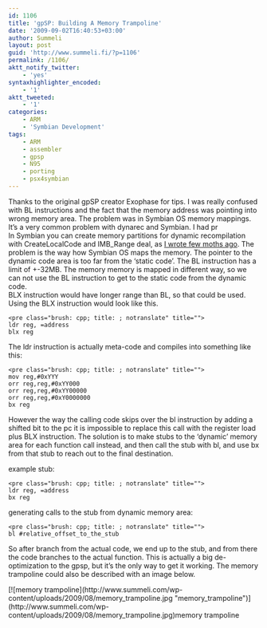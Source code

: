 ```yaml
---
id: 1106
title: 'gpSP: Building A Memory Trampoline'
date: '2009-09-02T16:40:53+03:00'
author: Summeli
layout: post
guid: 'http://www.summeli.fi/?p=1106'
permalink: /1106/
aktt_notify_twitter:
    - 'yes'
syntaxhighlighter_encoded:
    - '1'
aktt_tweeted:
    - '1'
categories:
    - ARM
    - 'Symbian Development'
tags:
    - ARM
    - assembler
    - gpsp
    - N95
    - porting
    - psx4symbian
---
```


Thanks to the original gpSP creator Exophase for tips. I was really confused with BL instructions and the fact that the memory address was pointing into wrong memory area. The problem was in Symbian OS memory mappings. It’s a very common problem with dynarec and Symbian. I had pr  
In Symbian you can create memory partitions for dynamic recompilation with CreateLocalCode and IMB\_Range deal, as [I wrote few moths ago](http://www.summeli.com/?p=632). The problem is the way how Symbian OS maps the memory. The pointer to the dynamic code area is too far from the ‘static code’. The BL instruction has a limit of +-32MB. The memory memory is mapped in different way, so we can not use the BL instruction to get to the static code from the dynamic code.  
BLX instruction would have longer range than BL, so that could be used. Using the BLX instruction would look like this.

```
<pre class="brush: cpp; title: ; notranslate" title="">
ldr reg, =address
blx reg
```

The ldr instruction is actually meta-code and compiles into something like this:

```
<pre class="brush: cpp; title: ; notranslate" title="">
mov reg,#0xYYY
orr reg,reg,#0xYY000
orr reg,reg,#0xYY00000
orr reg,reg,#0xY0000000
bx reg
```

However the way the calling code skips over the bl instruction by adding a shifted bit to the pc it is impossible to replace this call with the register load plus BLX instruction. The solution is to make stubs to the ‘dynamic’ memory area for each function call instead, and then call the stub with bl, and use bx from that stub to reach out to the final destination.  
  
example stub:

```
<pre class="brush: cpp; title: ; notranslate" title="">
ldr reg, =address
bx reg
```

generating calls to the stub from dynamic memory area:

```
<pre class="brush: cpp; title: ; notranslate" title="">
bl #relative_offset_to_the_stub
```

So after branch from the actual code, we end up to the stub, and from there the code branches to the actual function. This is actually a big de-optimization to the gpsp, but it’s the only way to get it working. The memory trampoline could also be described with an image below.

<div class="wp-caption aligncenter" id="attachment_1174" style="width: 527px">[![memory trampoline](http://www.summeli.com/wp-content/uploads/2009/08/memory_trampoline.jpg "memory_trampoline")](http://www.summeli.com/wp-content/uploads/2009/08/memory_trampoline.jpg)memory trampoline

</div>